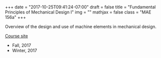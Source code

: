 +++
date = "2017-10-25T09:41:24-07:00"
draft = false
title = "Fundamental Principles of Mechanical Design I"
img = ""
mathjax = false
class = "MAE 156a"
+++

Overview of the design and use of machine elements in mechanical design.

[Course site](http://mae156a.eng.ucsd.edu/)

- Fall, 2017 
- Winter, 2017

